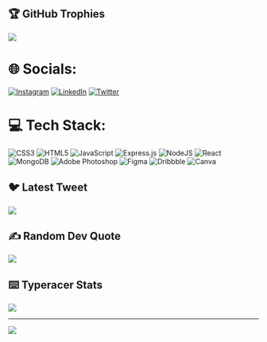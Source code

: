 ## 🏆 GitHub Trophies
![](https://github-profile-trophy.vercel.app/?username=yasir2002&theme=radical&no-frame=false&no-bg=true&margin-w=4)

# 🌐 Socials:
[![Instagram](https://img.shields.io/badge/Instagram-%23E4405F.svg?logo=Instagram&logoColor=white)](https://instagram.com/stfuyasir) [![LinkedIn](https://img.shields.io/badge/LinkedIn-%230077B5.svg?logo=linkedin&logoColor=white)](https://linkedin.com/in/yasirnawaz24) [![Twitter](https://img.shields.io/badge/Twitter-%231DA1F2.svg?logo=Twitter&logoColor=white)](https://twitter.com/YasirsThoughts) 

# 💻 Tech Stack:
![CSS3](https://img.shields.io/badge/css3-%231572B6.svg?style=for-the-badge&logo=css3&logoColor=white) ![HTML5](https://img.shields.io/badge/html5-%23E34F26.svg?style=for-the-badge&logo=html5&logoColor=white) ![JavaScript](https://img.shields.io/badge/javascript-%23323330.svg?style=for-the-badge&logo=javascript&logoColor=%23F7DF1E) ![Express.js](https://img.shields.io/badge/express.js-%23404d59.svg?style=for-the-badge&logo=express&logoColor=%2361DAFB) ![NodeJS](https://img.shields.io/badge/node.js-6DA55F?style=for-the-badge&logo=node.js&logoColor=white) ![React](https://img.shields.io/badge/react-%2320232a.svg?style=for-the-badge&logo=react&logoColor=%2361DAFB) ![MongoDB](https://img.shields.io/badge/MongoDB-%234ea94b.svg?style=for-the-badge&logo=mongodb&logoColor=white) ![Adobe Photoshop](https://img.shields.io/badge/adobephotoshop-%2331A8FF.svg?style=for-the-badge&logo=adobephotoshop&logoColor=white) 	![Figma](https://img.shields.io/badge/figma-%23F24E1E.svg?style=for-the-badge&logo=figma&logoColor=white) ![Dribbble](https://img.shields.io/badge/Dribbble-EA4C89?style=for-the-badge&logo=dribbble&logoColor=white) ![Canva](https://img.shields.io/badge/Canva-%2300C4CC.svg?style=for-the-badge&logo=Canva&logoColor=white)

## 🐦 Latest Tweet
[![](https://gtce.itsvg.in/api?username=stfuyasir)](https://github.com/VishwaGauravIn/github-twitter-card-embed)

## ✍️ Random Dev Quote
![](https://quotes-github-readme.vercel.app/api?type=horizontal&theme=radical)

## ⌨️ Typeracer Stats
![](https://data.typeracer.com/misc/badge?user=yasir_2402)

---
[![](https://visitcount.itsvg.in/api?id=yasir2002&icon=0&color=0)](https://visitcount.itsvg.in)
